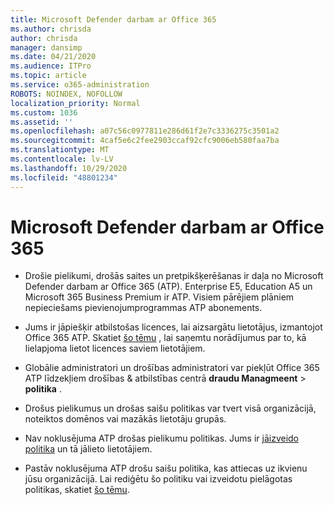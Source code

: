 ```yaml
---
title: Microsoft Defender darbam ar Office 365
ms.author: chrisda
author: chrisda
manager: dansimp
ms.date: 04/21/2020
ms.audience: ITPro
ms.topic: article
ms.service: o365-administration
ROBOTS: NOINDEX, NOFOLLOW
localization_priority: Normal
ms.custom: 1036
ms.assetid: ''
ms.openlocfilehash: a07c56c0977811e286d61f2e7c3336275c3501a2
ms.sourcegitcommit: 4caf5e6c2fee2903ccaf92cfc9006eb580faa7ba
ms.translationtype: MT
ms.contentlocale: lv-LV
ms.lasthandoff: 10/29/2020
ms.locfileid: "48801234"
---
```

# <a name="microsoft-defender-for-office-365"></a>Microsoft Defender darbam ar Office 365

- Drošie pielikumi, drošās saites un pretpikšķerēšanas ir daļa no Microsoft Defender darbam ar Office 365 (ATP). Enterprise E5, Education A5 un Microsoft 365 Business Premium ir ATP. Visiem pārējiem plāniem nepieciešams pievienojumprogrammas ATP abonements.

- Jums ir jāpiešķir atbilstošas licences, lai aizsargātu lietotājus, izmantojot Office 365 ATP. Skatiet [šo tēmu](https://docs.microsoft.com/microsoft-365/admin/add-users/add-users) , lai saņemtu norādījumus par to, kā lielapjoma lietot licences saviem lietotājiem.

- Globālie administratori un drošības administratori var piekļūt Office 365 ATP līdzekļiem drošības & atbilstības centrā **draudu Managmeent** \> **politika** .

- Drošus pielikumus un drošas saišu politikas var tvert visā organizācijā, noteiktos domēnos vai mazākās lietotāju grupās.

- Nav noklusējuma ATP drošas pielikumu politikas. Jums ir [jāizveido politika](https://docs.microsoft.com/microsoft-365/security/office-365-security/set-up-atp-safe-attachments-policies) un tā jālieto lietotājiem.

- Pastāv noklusējuma ATP drošu saišu politika, kas attiecas uz ikvienu jūsu organizācijā. Lai rediģētu šo politiku vai izveidotu pielāgotas politikas, skatiet [šo tēmu](https://docs.microsoft.com/microsoft-365/security/office-365-security/set-up-atp-safe-links-policies).
